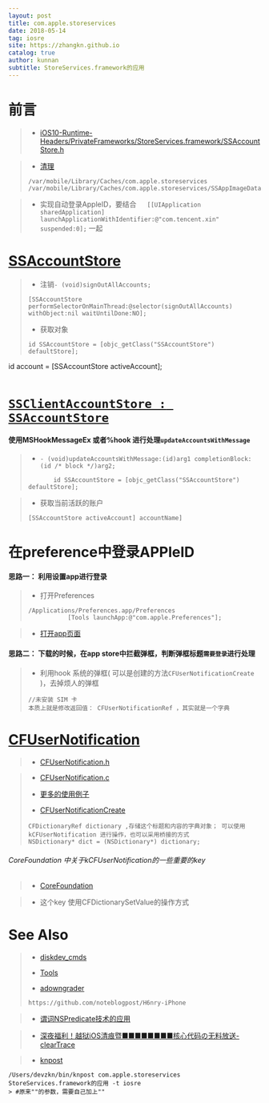 ```yaml
---
layout: post
title: com.apple.storeservices
date: 2018-05-14
tag: iosre
site: https://zhangkn.github.io
catalog: true
author: kunnan
subtitle: StoreServices.framework的应用
---
```



# 前言

>* [iOS10-Runtime-Headers/PrivateFrameworks/StoreServices.framework/SSAccountStore.h](https://github.com/zhangkn/iOS10-Runtime-Headers)
>


>* [清理](https://github.com/kunnan/KNiosreTool/blob/master/KNiosreTool/file/KNdelateDirTool.m)
>```
>/var/mobile/Library/Caches/com.apple.storeservices
>/var/mobile/Library/Caches/com.apple.storeservices/SSAppImageDatabaseCacheEntry
>```

>*  实现自动登录AppleID，要结合`    [[UIApplication sharedApplication] launchApplicationWithIdentifier:@"com.tencent.xin" suspended:0];
` 一起
><script src="https://gist.github.com/zhangkn/420901daf61fc6fd25c2501ed4b6fb62.js"></script>
>



# [SSAccountStore](https://github.com/zhangkn/iOS10-Runtime-Headers/blob/master/PrivateFrameworks/StoreServices.framework/SSAccountStore.h)


>*  注销`- (void)signOutAllAccounts;`
>```
>[SSAccountStore performSelectorOnMainThread:@selector(signOutAllAccounts) withObject:nil waitUntilDone:NO];
>```
>
>* 获取对象
>```
>id SSAccountStore = [objc_getClass("SSAccountStore") defaultStore];
id account = [SSAccountStore activeAccount];
>```




# [`SSClientAccountStore : SSAccountStore`](https://github.com/zhangkn/iOS10-Runtime-Headers/blob/master/PrivateFrameworks/StoreServices.framework/SSClientAccountStore.h)



#### 使用MSHookMessageEx 或者%hook 进行处理`updateAccountsWithMessage`

>* `- (void)updateAccountsWithMessage:(id)arg1 completionBlock:(id /* block */)arg2;`
>```
>        id SSAccountStore = [objc_getClass("SSAccountStore") defaultStore];
>```

>* 获取当前活跃的账户
>```
>[SSAccountStore activeAccount] accountName] 
>```



# 在preference中登录APPleID


#### 思路一： 利用设置app进行登录

>* 打开Preferences
>```
>/Applications/Preferences.app/Preferences
>            [Tools launchApp:@"com.apple.Preferences"];
>```


>* [打开app页面](https://github.com/kunnan/KNiosreTool/blob/master/KNiosreTool/openURL/KNopenURL.m)
>


#### 思路二： 下载的时候，在app store中拦截弹框，判断弹框标题`需要登录`进行处理

>* 利用hook 系统的弹框( 可以是创建的方法`CFUserNotificationCreate `)，去掉烦人的弹框
>```objc
>//未安装 SIM 卡
>本质上就是修改返回值： CFUserNotificationRef ，其实就是一个字典
>```
>


# [CFUserNotification](https://github.com/kunnan/CoreFoundation/blob/master/CFUserNotification.h)

>* [CFUserNotification.h](https://github.com/kunnan/Tools/blob/master/CFUserNotification.h)

>* [CFUserNotification.c](https://github.com/kunnan/CoreFoundation/blob/master/CFUserNotification.c)
><script src="https://gist.github.com/zhangkn/d58afd44224a2b6847699a56000b33b5.js"></script>
><script src="https://gist.github.com/zhangkn/7d776435fd56b01034b68bbd0c5adb2c.js"></script>
>* [更多的使用例子](https://github.com/search?l=Logos&q=CFUserNotificationCreate&type=Code)
>
>* [CFUserNotificationCreate](https://developer.apple.com/documentation/corefoundation/1534528-cfusernotificationcreate?language=objc)
><script src="https://gist.github.com/zhangkn/5f8a0454ef2c0d252002fa9a5956706d.js"></script>
>```
>CFDictionaryRef dictionary ,存储这个标题和内容的字典对象； 可以使用kCFUserNotification 进行操作，也可以采用桥接的方式
>NSDictionary* dict = (NSDictionary*) dictionary;
>```



###### CoreFoundation 中关于kCFUserNotification的一些重要的key

>* [CoreFoundation](https://github.com/kunnan/CoreFoundation)
>

>*  这个key 使用CFDictionarySetValue的操作方式
><script src="https://gist.github.com/zhangkn/7a4404407c989430ff188adf93c9e9be.js"></script>




# See Also 

>* [diskdev_cmds](https://github.com/naota/diskdev_cmds/blob/73f17c3b6543b6224c0958a649783809a833dace/nofs.tproj/ui.c)
>
>
>* [Tools](https://github.com/kunnan/Tools)
>
>* [adowngrader](https://github.com/H6nry/H6nry-iPhone/tree/3de0c96ff07098a0c704d07f28a82cd7e81e4c66/adowngrader)
>```
>https://github.com/noteblogpost/H6nry-iPhone
>```

>* [谓词NSPredicate技术的应用](https://blog.csdn.net/z929118967/article/details/74066170)

>* [深夜福利！越狱iOS清痕暨■■■■■■■■核心代码の无料放送-clearTrace](http://bbs.iosre.com/t/ios-igrimace/448)

>* [knpost](https://github.com/zhangkn/KNBin/blob/master/knpost) 
>
```
/Users/devzkn/bin/knpost com.apple.storeservices StoreServices.framework的应用 -t iosre
> #原来""的参数，需要自己加上""
```


